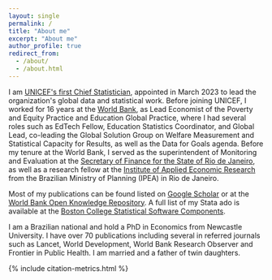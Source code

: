 ```yaml
---
layout: single
permalink: /
title: "About me"
excerpt: "About me"
author_profile: true
redirect_from: 
  - /about/
  - /about.html
---
```


I am [UNICEF's first Chief Statistician](https://www.unicef.org/media/experts/joao-pedro-azevedo), appointed in March 2023 to lead the organization's global data and statistical work. Before joining UNICEF, I worked for 16 years at the [World Bank](https://www.worldbank.org/en/about/people/j/joao-pedro-azevedo), as Lead Economist of the Poverty and Equity Practice and Education Global Practice, where I had several roles such as EdTech Fellow, Education Statistics Coordinator, and Global Lead, co-leading the Global Solution Group on Welfare Measurement and Statistical Capacity for Results, as well as the Data for Goals agenda. Before my tenure at the World Bank, I served as the superintendent of Monitoring and Evaluation at the [Secretary of Finance for the State of Rio de Janeiro](https://www.fazenda.rj.gov.br/), as well as a research fellow at the [Institute of Applied Economic Research](https://ipea.gov.br) from the Brazilian Ministry of Planning (IPEA) in Rio de Janeiro. 

Most of my publications can be found listed on [Google Scholar](https://scholar.google.com/citations?user=lTKXA78AAAAJ) or at the [World Bank Open Knowledge Repository](https://openknowledge.worldbank.org/entities/person/360f7a2e-0784-56e1-acf4-7f805fd50257). A full list of my Stata ado is available at the [Boston College Statistical Software Components](https://ideas.repec.org/e/pwa88.html).

I am a Brazilian national and hold a PhD in Economics from Newcastle University. I have over 70 publications including several in referred journals such as Lancet, World Development, World Bank Research Observer and Frontier in Public Health. I am married and a father of twin daughters.

{% include citation-metrics.html %}
